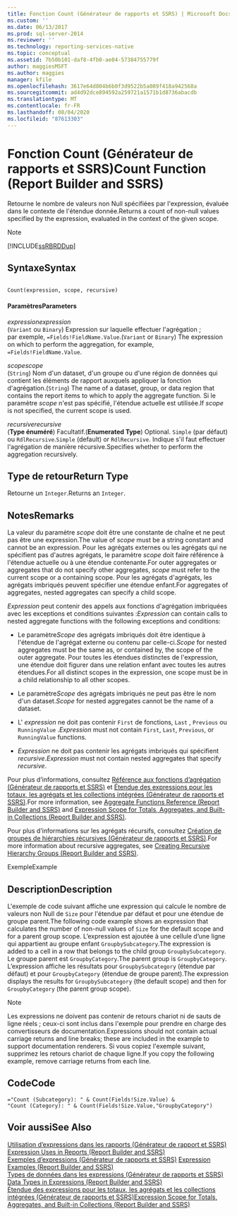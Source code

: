 ```yaml
---
title: Fonction Count (Générateur de rapports et SSRS) | Microsoft Docs
ms.custom: ''
ms.date: 06/13/2017
ms.prod: sql-server-2014
ms.reviewer: ''
ms.technology: reporting-services-native
ms.topic: conceptual
ms.assetid: 7b50b101-daf8-4fb0-ae04-57384755779f
author: maggiesMSFT
ms.author: maggies
manager: kfile
ms.openlocfilehash: 3617e64d804b6b0f3d9522b5a089f418a942568a
ms.sourcegitcommit: ad4d92dce894592a259721a1571b1d8736abacdb
ms.translationtype: MT
ms.contentlocale: fr-FR
ms.lasthandoff: 08/04/2020
ms.locfileid: "87613303"
---
```

# <a name="count-function-report-builder-and-ssrs"></a><span data-ttu-id="07bb5-102">Fonction Count (Générateur de rapports et SSRS)</span><span class="sxs-lookup"><span data-stu-id="07bb5-102">Count Function (Report Builder and SSRS)</span></span>
  <span data-ttu-id="07bb5-103">Retourne le nombre de valeurs non Null spécifiées par l'expression, évaluée dans le contexte de l'étendue donnée.</span><span class="sxs-lookup"><span data-stu-id="07bb5-103">Returns a count of non-null values specified by the expression, evaluated in the context of the given scope.</span></span>  
  
> [!NOTE]  
>  [!INCLUDE[ssRBRDDup](../../includes/ssrbrddup-md.md)]  
  
## <a name="syntax"></a><span data-ttu-id="07bb5-104">Syntaxe</span><span class="sxs-lookup"><span data-stu-id="07bb5-104">Syntax</span></span>  
  
```  
  
Count(expression, scope, recursive)  
```  
  
#### <a name="parameters"></a><span data-ttu-id="07bb5-105">Paramètres</span><span class="sxs-lookup"><span data-stu-id="07bb5-105">Parameters</span></span>  
 <span data-ttu-id="07bb5-106">*expression*</span><span class="sxs-lookup"><span data-stu-id="07bb5-106">*expression*</span></span>  
 <span data-ttu-id="07bb5-107">(`Variant` ou `Binary`) Expression sur laquelle effectuer l'agrégation ; par exemple, `=Fields!FieldName.Value`.</span><span class="sxs-lookup"><span data-stu-id="07bb5-107">(`Variant` or `Binary`) The expression on which to perform the aggregation, for example, `=Fields!FieldName.Value`.</span></span>  
  
 <span data-ttu-id="07bb5-108">*scope*</span><span class="sxs-lookup"><span data-stu-id="07bb5-108">*scope*</span></span>  
 <span data-ttu-id="07bb5-109">(`String`) Nom d'un dataset, d'un groupe ou d'une région de données qui contient les éléments de rapport auxquels appliquer la fonction d'agrégation.</span><span class="sxs-lookup"><span data-stu-id="07bb5-109">(`String`) The name of a dataset, group, or data region that contains the report items to which to apply the aggregate function.</span></span> <span data-ttu-id="07bb5-110">Si le paramètre *scope* n'est pas spécifié, l'étendue actuelle est utilisée.</span><span class="sxs-lookup"><span data-stu-id="07bb5-110">If *scope* is not specified, the current scope is used.</span></span>  
  
 <span data-ttu-id="07bb5-111">*recursive*</span><span class="sxs-lookup"><span data-stu-id="07bb5-111">*recursive*</span></span>  
 <span data-ttu-id="07bb5-112">(**Type énuméré**) Facultatif.</span><span class="sxs-lookup"><span data-stu-id="07bb5-112">(**Enumerated Type**) Optional.</span></span> <span data-ttu-id="07bb5-113">`Simple` (par défaut) ou `RdlRecursive`.</span><span class="sxs-lookup"><span data-stu-id="07bb5-113">`Simple` (default) or `RdlRecursive`.</span></span> <span data-ttu-id="07bb5-114">Indique s'il faut effectuer l'agrégation de manière récursive.</span><span class="sxs-lookup"><span data-stu-id="07bb5-114">Specifies whether to perform the aggregation recursively.</span></span>  
  
## <a name="return-type"></a><span data-ttu-id="07bb5-115">Type de retour</span><span class="sxs-lookup"><span data-stu-id="07bb5-115">Return Type</span></span>  
 <span data-ttu-id="07bb5-116">Retourne un `Integer`.</span><span class="sxs-lookup"><span data-stu-id="07bb5-116">Returns an `Integer`.</span></span>  
  
## <a name="remarks"></a><span data-ttu-id="07bb5-117">Notes</span><span class="sxs-lookup"><span data-stu-id="07bb5-117">Remarks</span></span>  
 <span data-ttu-id="07bb5-118">La valeur du paramètre *scope* doit être une constante de chaîne et ne peut pas être une expression.</span><span class="sxs-lookup"><span data-stu-id="07bb5-118">The value of *scope* must be a string constant and cannot be an expression.</span></span> <span data-ttu-id="07bb5-119">Pour les agrégats externes ou les agrégats qui ne spécifient pas d'autres agrégats, le paramètre *scope* doit faire référence à l'étendue actuelle ou à une étendue contenante.</span><span class="sxs-lookup"><span data-stu-id="07bb5-119">For outer aggregates or aggregates that do not specify other aggregates, *scope* must refer to the current scope or a containing scope.</span></span> <span data-ttu-id="07bb5-120">Pour les agrégats d'agrégats, les agrégats imbriqués peuvent spécifier une étendue enfant.</span><span class="sxs-lookup"><span data-stu-id="07bb5-120">For aggregates of aggregates, nested aggregates can specify a child scope.</span></span>  
  
 <span data-ttu-id="07bb5-121">*Expression* peut contenir des appels aux fonctions d'agrégation imbriquées avec les exceptions et conditions suivantes :</span><span class="sxs-lookup"><span data-stu-id="07bb5-121">*Expression* can contain calls to nested aggregate functions with the following exceptions and conditions:</span></span>  
  
-   <span data-ttu-id="07bb5-122">Le paramètre*Scope* des agrégats imbriqués doit être identique à l'étendue de l'agrégat externe ou contenu par celle-ci.</span><span class="sxs-lookup"><span data-stu-id="07bb5-122">*Scope* for nested aggregates must be the same as, or contained by, the scope of the outer aggregate.</span></span> <span data-ttu-id="07bb5-123">Pour toutes les étendues distinctes de l'expression, une étendue doit figurer dans une relation enfant avec toutes les autres étendues.</span><span class="sxs-lookup"><span data-stu-id="07bb5-123">For all distinct scopes in the expression, one scope must be in a child relationship to all other scopes.</span></span>  
  
-   <span data-ttu-id="07bb5-124">Le paramètre*Scope* des agrégats imbriqués ne peut pas être le nom d'un dataset.</span><span class="sxs-lookup"><span data-stu-id="07bb5-124">*Scope* for nested aggregates cannot be the name of a dataset.</span></span>  
  
-   <span data-ttu-id="07bb5-125">L' *expression* ne doit pas contenir `First` de fonctions, `Last` , `Previous` ou `RunningValue` .</span><span class="sxs-lookup"><span data-stu-id="07bb5-125">*Expression* must not contain `First`, `Last`, `Previous`, or `RunningValue` functions.</span></span>  
  
-   <span data-ttu-id="07bb5-126">*Expression* ne doit pas contenir les agrégats imbriqués qui spécifient *recursive*.</span><span class="sxs-lookup"><span data-stu-id="07bb5-126">*Expression* must not contain nested aggregates that specify *recursive*.</span></span>  
  
 <span data-ttu-id="07bb5-127">Pour plus d’informations, consultez [Référence aux fonctions d’agrégation &#40;Générateur de rapports et SSRS&#41;](report-builder-functions-aggregate-functions-reference.md) et [Étendue des expressions pour les totaux, les agrégats et les collections intégrées &#40;Générateur de rapports et SSRS&#41;](expression-scope-for-totals-aggregates-and-built-in-collections.md).</span><span class="sxs-lookup"><span data-stu-id="07bb5-127">For more information, see [Aggregate Functions Reference &#40;Report Builder and SSRS&#41;](report-builder-functions-aggregate-functions-reference.md) and [Expression Scope for Totals, Aggregates, and Built-in Collections &#40;Report Builder and SSRS&#41;](expression-scope-for-totals-aggregates-and-built-in-collections.md).</span></span>  
  
 <span data-ttu-id="07bb5-128">Pour plus d’informations sur les agrégats récursifs, consultez [Création de groupes de hiérarchies récursives &#40;Générateur de rapports et SSRS&#41;](creating-recursive-hierarchy-groups-report-builder-and-ssrs.md).</span><span class="sxs-lookup"><span data-stu-id="07bb5-128">For more information about recursive aggregates, see [Creating Recursive Hierarchy Groups &#40;Report Builder and SSRS&#41;](creating-recursive-hierarchy-groups-report-builder-and-ssrs.md).</span></span>  
  
 <span data-ttu-id="07bb5-129">Exemple</span><span class="sxs-lookup"><span data-stu-id="07bb5-129">Example</span></span>  
  
## <a name="description"></a><span data-ttu-id="07bb5-130">Description</span><span class="sxs-lookup"><span data-stu-id="07bb5-130">Description</span></span>  
 <span data-ttu-id="07bb5-131">L'exemple de code suivant affiche une expression qui calcule le nombre de valeurs non Null de `Size` pour l'étendue par défaut et pour une étendue de groupe parent.</span><span class="sxs-lookup"><span data-stu-id="07bb5-131">The following code example shows an expression that calculates the number of non-null values of `Size` for the default scope and for a parent group scope.</span></span> <span data-ttu-id="07bb5-132">L’expression est ajoutée à une cellule d’une ligne qui appartient au groupe enfant `GroupbySubcategory`.</span><span class="sxs-lookup"><span data-stu-id="07bb5-132">The expression is added to a cell in a row that belongs to the child group `GroupbySubcategory`.</span></span> <span data-ttu-id="07bb5-133">Le groupe parent est `GroupbyCategory`.</span><span class="sxs-lookup"><span data-stu-id="07bb5-133">The parent group is `GroupbyCategory`.</span></span> <span data-ttu-id="07bb5-134">L’expression affiche les résultats pour `GroupbySubcategory` (étendue par défaut) et pour `GroupbyCategory` (étendue de groupe parent).</span><span class="sxs-lookup"><span data-stu-id="07bb5-134">The expression displays the results for `GroupbySubcategory` (the default scope) and then for `GroupbyCategory` (the parent group scope).</span></span>  
  
> [!NOTE]  
>  <span data-ttu-id="07bb5-135">Les expressions ne doivent pas contenir de retours chariot ni de sauts de ligne réels ; ceux-ci sont inclus dans l'exemple pour prendre en charge des convertisseurs de documentation.</span><span class="sxs-lookup"><span data-stu-id="07bb5-135">Expressions should not contain actual carriage returns and line breaks; these are included in the example to support documentation renderers.</span></span> <span data-ttu-id="07bb5-136">Si vous copiez l'exemple suivant, supprimez les retours chariot de chaque ligne.</span><span class="sxs-lookup"><span data-stu-id="07bb5-136">If you copy the following example, remove carriage returns from each line.</span></span>  
  
## <a name="code"></a><span data-ttu-id="07bb5-137">Code</span><span class="sxs-lookup"><span data-stu-id="07bb5-137">Code</span></span>  
  
```  
="Count (Subcategory): " & Count(Fields!Size.Value) &   
"Count (Category): " & Count(Fields!Size.Value,"GroupbyCategory")  
```  
  
## <a name="see-also"></a><span data-ttu-id="07bb5-138">Voir aussi</span><span class="sxs-lookup"><span data-stu-id="07bb5-138">See Also</span></span>  
 <span data-ttu-id="07bb5-139">[Utilisation d’expressions dans les rapports &#40;Générateur de rapport et SSRS&#41;](expression-uses-in-reports-report-builder-and-ssrs.md) </span><span class="sxs-lookup"><span data-stu-id="07bb5-139">[Expression Uses in Reports &#40;Report Builder and SSRS&#41;](expression-uses-in-reports-report-builder-and-ssrs.md) </span></span>  
 <span data-ttu-id="07bb5-140">[Exemples d’expressions &#40;Générateur de rapports et SSRS&#41;](expression-examples-report-builder-and-ssrs.md) </span><span class="sxs-lookup"><span data-stu-id="07bb5-140">[Expression Examples &#40;Report Builder and SSRS&#41;](expression-examples-report-builder-and-ssrs.md) </span></span>  
 <span data-ttu-id="07bb5-141">[Types de données dans les expressions &#40;Générateur de rapports et SSRS&#41;](expressions-report-builder-and-ssrs.md) </span><span class="sxs-lookup"><span data-stu-id="07bb5-141">[Data Types in Expressions &#40;Report Builder and SSRS&#41;](expressions-report-builder-and-ssrs.md) </span></span>  
 [<span data-ttu-id="07bb5-142">Étendue des expressions pour les totaux, les agrégats et les collections intégrées &#40;Générateur de rapports et SSRS&#41;</span><span class="sxs-lookup"><span data-stu-id="07bb5-142">Expression Scope for Totals, Aggregates, and Built-in Collections &#40;Report Builder and SSRS&#41;</span></span>](expression-scope-for-totals-aggregates-and-built-in-collections.md)  
  
  
